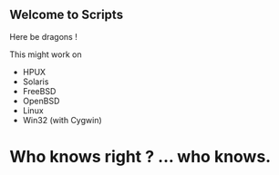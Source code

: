 Welcome to Scripts
--------------------

Here be dragons !


This might work on 

 * HPUX 
 * Solaris
 * FreeBSD
 * OpenBSD
 * Linux
 * Win32 (with Cygwin)

 
 
 # Who knows right ? ... who knows.